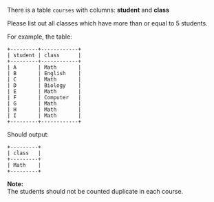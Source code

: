 There is a table `courses` with columns: **student** and **class**

Please list out all classes which have more than or equal to 5 students.

For example, the table:

    
    
    +---------+------------+
    | student | class      |
    +---------+------------+
    | A       | Math       |
    | B       | English    |
    | C       | Math       |
    | D       | Biology    |
    | E       | Math       |
    | F       | Computer   |
    | G       | Math       |
    | H       | Math       |
    | I       | Math       |
    +---------+------------+
    

Should output:

    
    
    +---------+
    | class   |
    +---------+
    | Math    |
    +---------+
    



**Note:**  
The students should not be counted duplicate in each course.


